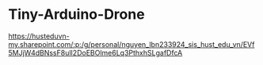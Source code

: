 # Tiny-Arduino-Drone
https://husteduvn-my.sharepoint.com/:p:/g/personal/nguyen_lbn233924_sis_hust_edu_vn/EVf5MJjW4dBNssF8ulI2DoEBOlme6Lq3PthxhSLgafDfcA
